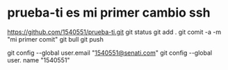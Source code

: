 # prueba-ti es mi primer cambio ssh
https://github.com/1540551/prueba-ti.git
git status 
git add .
git comit -a -m "mi primer comit"
git bull
git push


git config --global user.email "1540551@senati.com"
git config --global user. name "1540551"
